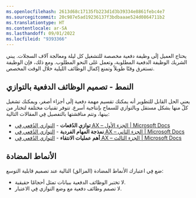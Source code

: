 ```yaml
---
ms.openlocfilehash: 2613d68c17135fb223d1d3b39334e8861febc4e7
ms.sourcegitcommit: 20c987e5ad19236137f3bdbaaae524d0864711b2
ms.translationtype: HT
ms.contentlocale: ar-SA
ms.lasthandoff: 09/01/2022
ms.locfileid: "9393366"
---
```

يحتاج العميل إلَى وظيفة دفعية مخصصة للتشغيل كل ليلة ومعالجة آلاف السجلات. يبني الشريك الوظيفة الدفعية المطلوبة، وتعمل عَلى النحو المطلوب. ومع ذلك، فإن الوظيفة تستغرق وقتًا طويلاً وتمنع إكمال الوظائف الليلية خلال الوقت المخصص.

## <a name="pattern---design-batch-jobs-with-parallelism"></a>النمط - تصميم الوظائف الدفعية بالتوازي

يعني الحل القابل للتطوير أنه يمكنك تقسيم مهمة دفعية إلَى أجزاء أصغر، ويمكنك تشغيل كلّ منها بشكل مستقل وبالتوازي للسماح بإنتاجية أسرع. تتوفر تقنيات مختلفة لتختار من بينها، وتتم مناقشتها بالتفصيل فِي المقالات التالية:

- **توازي الدُفعات** - [التوازي الدُفعي فِي AX – الجزء الأول | Microsoft Docs](/archive/blogs/axperf/batch-parallelism-in-ax-part-i/?azure-portal=true)
- **نمذجة المهام الفردية** - [التوازي الدُفعي فِي AX – الجزء الثاني | Microsoft Docs](/archive/blogs/axperf/batch-parallelism-in-ax-part-ii/?azure-portal=ture)
- **أهم عمليات الانتقاء** - [التوازي الدُفعي فِي AX – الجزء الثالث | Microsoft Docs](/archive/blogs/axperf/batch-parallelism-in-ax-part-iii/?azure-portal=true)

## <a name="anti-patterns"></a>الأنماط المضادة

ضع فِي اعتبارك الأنماط المضادة (المزالق) التالية عند تصميم قابلية التوسع:
- لا تختبر الوظائف الدفعية ببيانات تمثل أحجامًا حقيقية.
- لا تصمم وظائف دفعية مع وضع التوازي فِي الاعتبار.
